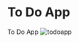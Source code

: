 # To Do App
 To Do App
![todoapp](https://user-images.githubusercontent.com/59046749/169700059-77bb04ba-4ab0-479d-b8d9-67a554995113.gif)

